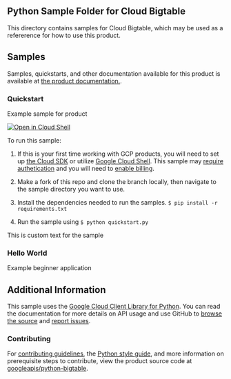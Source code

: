 [//]: # "This README.md file is auto-generated, all changes to this file will be lost."
[//]: # "To regenerate it, use `python -m synthtool`."

## Python Sample Folder for Cloud Bigtable 

This directory contains samples for Cloud Bigtable, which may be used as a refererence for how to use this product. 

## Samples

Samples, quickstarts, and other documentation available for this product is available at <a href="https://cloud.google.com/bigtable">the product documentation.</a>.


### Quickstart

Example sample for product


<a href="https://console.cloud.google.com/cloudshell/open?git_repo=https://github.com/googleapis/python-bigtable&page=editor&open_in_editor=quickstart.py"><img alt="Open in Cloud Shell" src="http://gstatic.com/cloudssh/images/open-btn.png"> 
</a>

To run this sample:

1. If this is your first time working with GCP products, you will need to set up [the Cloud SDK][cloud_sdk] or utilize [Google Cloud Shell][gcloud_shell]. This sample may [require authetication][authentication] and you will need to [enable billing][enable_billing].

1. Make a fork of this repo and clone the branch locally, then navigate to the sample directory you want to use.

1. Install the dependencies needed to run the samples.
        ```
            $ pip install -r requirements.txt
        ```

1. Run the sample using
        ```
            $ python quickstart.py
        ```


This is custom text for the sample

### Hello World

Example beginner application



## Additional Information

This sample uses the [Google Cloud Client Library for Python][client_library_python].
You can read the documentation for more details on API usage and use GitHub
to [browse the source][source] and [report issues][issues].

### Contributing
For [contributing guidelines][contrib_guide], the [Python style guide][py_style], and more information on prerequisite steps to contribute, view the product source code at <a href="https://github.com/googleapis/python-bigtable">googleapis/python-bigtable</a>.

[authentication]: https://cloud.google.com/docs/authentication/getting-started
[enable_billing]:https://cloud.google.com/apis/docs/getting-started#enabling_billing
[client_library_python]: https://googlecloudplatform.github.io/google-cloud-python/
[source]: https://github.com/GoogleCloudPlatform/google-cloud-python
[issues]: https://github.com/GoogleCloudPlatform/google-cloud-python/issues
[contrib_guide]: https://github.com/googleapis/google-cloud-python/blob/master/CONTRIBUTING.rst
[py_style]: http://google.github.io/styleguide/pyguide.html
[cloud_sdk]: https://cloud.google.com/sdk/docs
[gcloud_shell]: https://cloud.google.com/shell/docs
[gcloud_shell]: https://cloud.google.com/shell/docs
